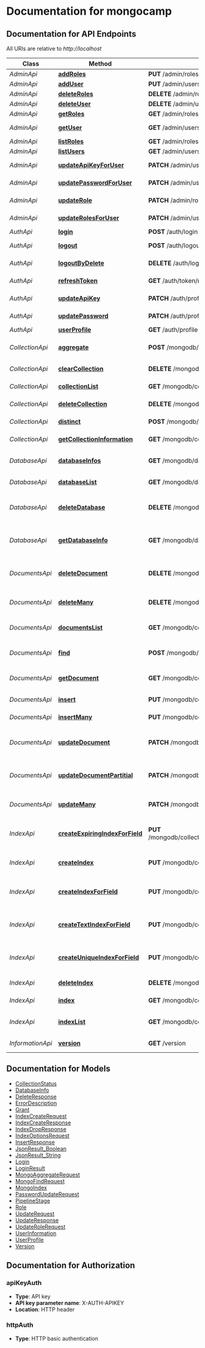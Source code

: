 # Documentation for mongocamp

<a name="documentation-for-api-endpoints"></a>
## Documentation for API Endpoints

All URIs are relative to *http://localhost*

Class | Method | HTTP request | Description
------------ | ------------- | ------------- | -------------
*AdminApi* | [**addRoles**](Apis/AdminApi.md#addroles) | **PUT** /admin/roles | Add Role
*AdminApi* | [**addUser**](Apis/AdminApi.md#adduser) | **PUT** /admin/users | Add User
*AdminApi* | [**deleteRoles**](Apis/AdminApi.md#deleteroles) | **DELETE** /admin/roles/{roleName} | Delete Role
*AdminApi* | [**deleteUser**](Apis/AdminApi.md#deleteuser) | **DELETE** /admin/users/{userId} | Delete User
*AdminApi* | [**getRoles**](Apis/AdminApi.md#getroles) | **GET** /admin/roles/{roleName} | Get Role
*AdminApi* | [**getUser**](Apis/AdminApi.md#getuser) | **GET** /admin/users/{userId} | UserProfile for userId
*AdminApi* | [**listRoles**](Apis/AdminApi.md#listroles) | **GET** /admin/roles | List Roles
*AdminApi* | [**listUsers**](Apis/AdminApi.md#listusers) | **GET** /admin/users | List Users
*AdminApi* | [**updateApiKeyForUser**](Apis/AdminApi.md#updateapikeyforuser) | **PATCH** /admin/users/{userId}/apikey | Update ApiKey
*AdminApi* | [**updatePasswordForUser**](Apis/AdminApi.md#updatepasswordforuser) | **PATCH** /admin/users/{userId}/password | Update Password
*AdminApi* | [**updateRole**](Apis/AdminApi.md#updaterole) | **PATCH** /admin/roles/{roleName} | Update Role
*AdminApi* | [**updateRolesForUser**](Apis/AdminApi.md#updaterolesforuser) | **PATCH** /admin/users/{userId}/roles | Update User Roles
*AuthApi* | [**login**](Apis/AuthApi.md#login) | **POST** /auth/login | Login User
*AuthApi* | [**logout**](Apis/AuthApi.md#logout) | **POST** /auth/logout | Logout User
*AuthApi* | [**logoutByDelete**](Apis/AuthApi.md#logoutbydelete) | **DELETE** /auth/logout | Logout User
*AuthApi* | [**refreshToken**](Apis/AuthApi.md#refreshtoken) | **GET** /auth/token/refresh | Refresh User
*AuthApi* | [**updateApiKey**](Apis/AuthApi.md#updateapikey) | **PATCH** /auth/profile/apikey | Update ApiKey
*AuthApi* | [**updatePassword**](Apis/AuthApi.md#updatepassword) | **PATCH** /auth/profile/password | Update Password
*AuthApi* | [**userProfile**](Apis/AuthApi.md#userprofile) | **GET** /auth/profile | User Profile
*CollectionApi* | [**aggregate**](Apis/CollectionApi.md#aggregate) | **POST** /mongodb/collections/{collectionName}/aggregate | Aggregate in Collection
*CollectionApi* | [**clearCollection**](Apis/CollectionApi.md#clearcollection) | **DELETE** /mongodb/collections/{collectionName}/clear | Clear Collection
*CollectionApi* | [**collectionList**](Apis/CollectionApi.md#collectionlist) | **GET** /mongodb/collections | List of Collections
*CollectionApi* | [**deleteCollection**](Apis/CollectionApi.md#deletecollection) | **DELETE** /mongodb/collections/{collectionName} | Delete Collection
*CollectionApi* | [**distinct**](Apis/CollectionApi.md#distinct) | **POST** /mongodb/collections/{collectionName}/distinct/{field} | Distinct in Collection
*CollectionApi* | [**getCollectionInformation**](Apis/CollectionApi.md#getcollectioninformation) | **GET** /mongodb/collections/{collectionName} | Collection Information
*DatabaseApi* | [**databaseInfos**](Apis/DatabaseApi.md#databaseinfos) | **GET** /mongodb/databases/infos | List of Database Infos
*DatabaseApi* | [**databaseList**](Apis/DatabaseApi.md#databaselist) | **GET** /mongodb/databases | List of Databases
*DatabaseApi* | [**deleteDatabase**](Apis/DatabaseApi.md#deletedatabase) | **DELETE** /mongodb/databases/{databaseName} | Database Infos of selected Database
*DatabaseApi* | [**getDatabaseInfo**](Apis/DatabaseApi.md#getdatabaseinfo) | **GET** /mongodb/databases/{databaseName} | Database Infos of selected Database
*DocumentsApi* | [**deleteDocument**](Apis/DocumentsApi.md#deletedocument) | **DELETE** /mongodb/collections/{collectionName}/documents/{documentId} | Delete Document from Collection
*DocumentsApi* | [**deleteMany**](Apis/DocumentsApi.md#deletemany) | **DELETE** /mongodb/collections/{collectionName}/documents/many/delete | Delete Many in Collection
*DocumentsApi* | [**documentsList**](Apis/DocumentsApi.md#documentslist) | **GET** /mongodb/collections/{collectionName}/documents | Documents in Collection
*DocumentsApi* | [**find**](Apis/DocumentsApi.md#find) | **POST** /mongodb/collections/{collectionName}/documents | Documents in Collection
*DocumentsApi* | [**getDocument**](Apis/DocumentsApi.md#getdocument) | **GET** /mongodb/collections/{collectionName}/documents/{documentId} | Document from Collection
*DocumentsApi* | [**insert**](Apis/DocumentsApi.md#insert) | **PUT** /mongodb/collections/{collectionName}/documents | Insert Document
*DocumentsApi* | [**insertMany**](Apis/DocumentsApi.md#insertmany) | **PUT** /mongodb/collections/{collectionName}/documents/many/insert | Insert many Documents
*DocumentsApi* | [**updateDocument**](Apis/DocumentsApi.md#updatedocument) | **PATCH** /mongodb/collections/{collectionName}/documents/{documentId} | Update Document in Collection
*DocumentsApi* | [**updateDocumentPartitial**](Apis/DocumentsApi.md#updatedocumentpartitial) | **PATCH** /mongodb/collections/{collectionName}/documents/{documentId}/partitial | Update Document Parts in Collection
*DocumentsApi* | [**updateMany**](Apis/DocumentsApi.md#updatemany) | **PATCH** /mongodb/collections/{collectionName}/documents/many/update | Update many in Collection
*IndexApi* | [**createExpiringIndexForField**](Apis/IndexApi.md#createexpiringindexforfield) | **PUT** /mongodb/collections/{collectionName}/index/field/{fieldName}/{duration}/expiring | Create Index by Field for Collection
*IndexApi* | [**createIndex**](Apis/IndexApi.md#createindex) | **PUT** /mongodb/collections/{collectionName}/index | Create Index for Collection
*IndexApi* | [**createIndexForField**](Apis/IndexApi.md#createindexforfield) | **PUT** /mongodb/collections/{collectionName}/index/field/{fieldName} | Create Index by Field for Collection
*IndexApi* | [**createTextIndexForField**](Apis/IndexApi.md#createtextindexforfield) | **PUT** /mongodb/collections/{collectionName}/index/field/{fieldName}/text | Create Index by Field for Collection
*IndexApi* | [**createUniqueIndexForField**](Apis/IndexApi.md#createuniqueindexforfield) | **PUT** /mongodb/collections/{collectionName}/index/field/{fieldName}/unique | Create Index by Field for Collection
*IndexApi* | [**deleteIndex**](Apis/IndexApi.md#deleteindex) | **DELETE** /mongodb/collections/{collectionName}/index/{indexName} | Delete Index
*IndexApi* | [**index**](Apis/IndexApi.md#index) | **GET** /mongodb/collections/{collectionName}/index/{indexName} | Index for Collection
*IndexApi* | [**indexList**](Apis/IndexApi.md#indexlist) | **GET** /mongodb/collections/{collectionName}/index | List Indices for Collection
*InformationApi* | [**version**](Apis/InformationApi.md#version) | **GET** /version | Version Information


<a name="documentation-for-models"></a>
## Documentation for Models

 - [CollectionStatus](./Models/CollectionStatus.md)
 - [DatabaseInfo](./Models/DatabaseInfo.md)
 - [DeleteResponse](./Models/DeleteResponse.md)
 - [ErrorDescription](./Models/ErrorDescription.md)
 - [Grant](./Models/Grant.md)
 - [IndexCreateRequest](./Models/IndexCreateRequest.md)
 - [IndexCreateResponse](./Models/IndexCreateResponse.md)
 - [IndexDropResponse](./Models/IndexDropResponse.md)
 - [IndexOptionsRequest](./Models/IndexOptionsRequest.md)
 - [InsertResponse](./Models/InsertResponse.md)
 - [JsonResult_Boolean](./Models/JsonResult_Boolean.md)
 - [JsonResult_String](./Models/JsonResult_String.md)
 - [Login](./Models/Login.md)
 - [LoginResult](./Models/LoginResult.md)
 - [MongoAggregateRequest](./Models/MongoAggregateRequest.md)
 - [MongoFindRequest](./Models/MongoFindRequest.md)
 - [MongoIndex](./Models/MongoIndex.md)
 - [PasswordUpdateRequest](./Models/PasswordUpdateRequest.md)
 - [PipelineStage](./Models/PipelineStage.md)
 - [Role](./Models/Role.md)
 - [UpdateRequest](./Models/UpdateRequest.md)
 - [UpdateResponse](./Models/UpdateResponse.md)
 - [UpdateRoleRequest](./Models/UpdateRoleRequest.md)
 - [UserInformation](./Models/UserInformation.md)
 - [UserProfile](./Models/UserProfile.md)
 - [Version](./Models/Version.md)


<a name="documentation-for-authorization"></a>
## Documentation for Authorization

<a name="apiKeyAuth"></a>
### apiKeyAuth

- **Type**: API key
- **API key parameter name**: X-AUTH-APIKEY
- **Location**: HTTP header

<a name="httpAuth"></a>
### httpAuth

- **Type**: HTTP basic authentication

